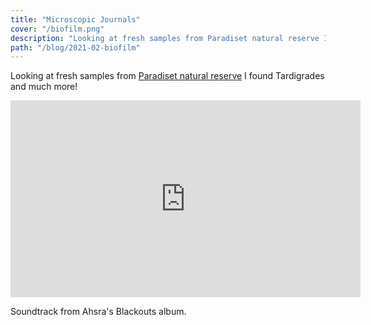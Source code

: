 ```yaml
---
title: "Microscopic Journals"
cover: "/biofilm.png"
description: "Looking at fresh samples from Paradiset natural reserve I found Tardigrades and much more!"
path: "/blog/2021-02-biofilm"
---
```


Looking at fresh samples from [Paradiset natural reserve](https://duckduckgo.com/?q=paradiset+naturreservat&t=ffab&iar=images&iax=images&ia=images) I found Tardigrades and much more!

<iframe width="560" height="315" src="https://www.youtube-nocookie.com/embed/wQvLCmi0yqU" frameborder="0" allow="accelerometer; autoplay; clipboard-write; encrypted-media; gyroscope; picture-in-picture" allowfullscreen></iframe>

Soundtrack from Ahsra's Blackouts album.
